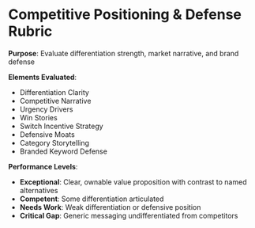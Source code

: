 # Competitive Positioning & Defense Rubric
**Purpose**: Evaluate differentiation strength, market narrative, and brand defense

**Elements Evaluated**:
- Differentiation Clarity
- Competitive Narrative
- Urgency Drivers
- Win Stories
- Switch Incentive Strategy
- Defensive Moats
- Category Storytelling
- Branded Keyword Defense

**Performance Levels**:
- **Exceptional**: Clear, ownable value proposition with contrast to named alternatives
- **Competent**: Some differentiation articulated
- **Needs Work**: Weak differentiation or defensive position
- **Critical Gap**: Generic messaging undifferentiated from competitors
